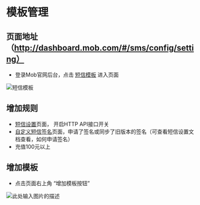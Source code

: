 # 模板管理

## 页面地址（http://dashboard.mob.com/#/sms/config/setting）
 - 登录Mob官网后台，点击 [短信模板][1] 进入页面

![短信模板][2]

## 增加规则
- [短信设置][3]页面， 开启HTTP API接口开关
- [自定义短信签名][4]页面，申请了签名或同步了旧版本的签名（可查看短信设置文档查看，如何申请签名）
- 充值100元以上

## 增加模板
- 点击页面右上角 “增加模板按钮”

![此处输入图片的描述][5]


  [1]: http://dashboard.mob.com/#/sms/config/template
  [2]: http://wiki.mob.com/md/images/sms-template-1.png
  [3]: http://dashboard.mob.com/#/sms/config/setting
  [4]: http://dashboard.mob.com/#/sms/config/customsign
  [5]: http://wiki.mob.com/md/images/sms-template-2.png
